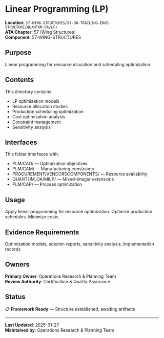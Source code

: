 # Linear Programming (LP)

**Location**: `57-WING-STRUCTURES/57-30-TRAILING-EDGE-STRUCTURE/QUANTUM_OA/LP/`  
**ATA Chapter**: 57 (Wing Structures)  
**Component**: 57-WING-STRUCTURES

## Purpose

Linear programming for resource allocation and scheduling optimization

## Contents

This directory contains:

- LP optimization models
- Resource allocation studies
- Production scheduling optimization
- Cost optimization analysis
- Constraint management
- Sensitivity analysis

## Interfaces

This folder interfaces with:

- PLM/CAO/ — Optimization objectives
- PLM/CAM/ — Manufacturing constraints
- PROCUREMENT/VENDORSCOMPONENTS/ — Resource availability
- QUANTUM_OA/MILP/ — Mixed-integer extensions
- PLM/CAP/ — Process optimization

## Usage

Apply linear programming for resource optimization. Optimize production schedules. Minimize costs.

## Evidence Requirements

Optimization models, solution reports, sensitivity analysis, implementation records

## Owners

**Primary Owner**: Operations Research & Planning Team  
**Review Authority**: Certification & Quality Assurance

## Status

📋 **Framework Ready** — Structure established, awaiting artifacts

---

**Last Updated**: 2025-01-27  
**Maintained by**: Operations Research & Planning Team
